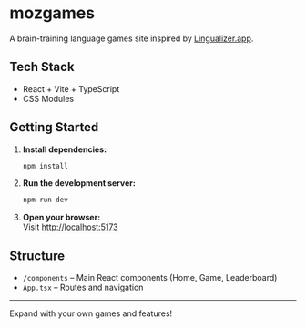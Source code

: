# mozgames

A brain-training language games site inspired by [Lingualizer.app](https://lingualizer.app/).

## Tech Stack

- React + Vite + TypeScript
- CSS Modules

## Getting Started

1. **Install dependencies:**
   ```bash
   npm install
   ```
2. **Run the development server:**
   ```bash
   npm run dev
   ```
3. **Open your browser:**  
   Visit [http://localhost:5173](http://localhost:5173)

## Structure

- `/components` – Main React components (Home, Game, Leaderboard)
- `App.tsx` – Routes and navigation

---

Expand with your own games and features!
